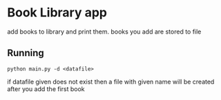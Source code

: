 # Book Library app
add books to library and print them. books you add are stored to file

## Running

    python main.py -d <datafile>

if datafile given does not exist then a file with given name will be created after you add the first book
